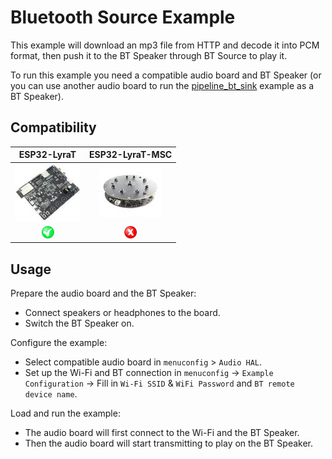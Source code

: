 # Bluetooth Source Example

This example will download an mp3 file from HTTP and decode it into PCM format,
then push it to the BT Speaker through BT Source to play it.

To run this example you need a compatible audio board and BT Speaker (or you can use another audio board to run the [pipeline_bt_sink](../pipeline_bt_sink) example as a BT Speaker).

## Compatibility

| ESP32-LyraT | ESP32-LyraT-MSC |
|:-----------:|:---------------:|
| [![alt text](../../../docs/_static/esp32-lyrat-v4.2-side-small.jpg "ESP32-LyraT")](https://docs.espressif.com/projects/esp-adf/en/latest/get-started/get-started-esp32-lyrat.html) | [![alt text](../../../docs/_static/esp32-lyratd-msc-v2.2-small.jpg "ESP32-LyraTD-MSC")](https://docs.espressif.com/projects/esp-adf/en/latest/get-started/get-started-esp32-lyratd-msc.html) |
| ![alt text](../../../docs/_static/yes-button.png "Compatible") | ![alt text](../../../docs/_static/no-button.png "Not Compatible") |

## Usage

Prepare the audio board and the BT Speaker:

- Connect speakers or headphones to the board.
- Switch the BT Speaker on.

Configure the example:

- Select compatible audio board in `menuconfig` > `Audio HAL`.
- Set up the Wi-Fi and BT connection in `menuconfig` -> `Example Configuration` -> Fill in `Wi-Fi SSID` & `WiFi Password` and `BT remote device name`.

Load and run the example:

- The audio board will first connect to the Wi-Fi and the BT Speaker.
- Then the audio board will start transmitting to play on the BT Speaker.
